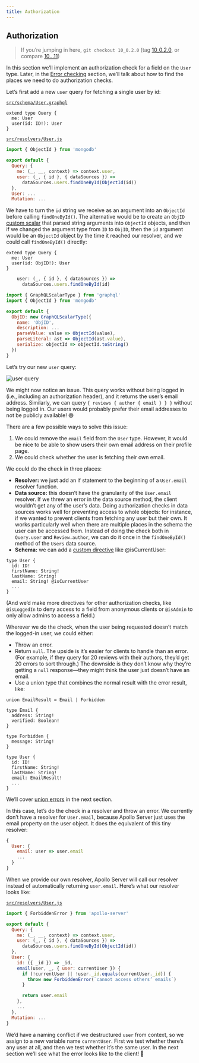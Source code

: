 ```yaml
---
title: Authorization
---
```


## Authorization

> If you’re jumping in here, `git checkout 10_0.2.0` (tag [10_0.2.0](https://github.com/GraphQLGuide/guide-api/tree/10_0.2.0), or compare [10...11](https://github.com/GraphQLGuide/guide-api/compare/10_0.2.0...11_0.2.0))

In this section we’ll implement an authorization check for a field on the `User` type. Later, in the [Error checking](#error-checking) section, we’ll talk about how to find the places we need to do authorization checks.

Let’s first add a new `user` query for fetching a single user by id:

[`src/schema/User.graphql`](https://github.com/GraphQLGuide/guide-api/compare/10_0.2.0...11_0.2.0)

```gql
extend type Query {
  me: User
  user(id: ID!): User
}
```

[`src/resolvers/User.js`](https://github.com/GraphQLGuide/guide-api/compare/10_0.2.0...11_0.2.0)

```js
import { ObjectId } from 'mongodb'

export default {
  Query: {
    me: (_, __, context) => context.user,
    user: (_, { id }, { dataSources }) =>
      dataSources.users.findOneById(ObjectId(id))
  },
  User: ...
  Mutation: ...
```

We have to turn the `id` string we receive as an argument into an `ObjectId` before calling `findOneById()`. The alternative would be to create an `ObjID` [custom scalar](#custom-scalars) that parsed string arguments into `ObjectId` objects, and then if we changed the argument type from `ID` to `ObjID`, then the `id` argument would be an `ObjectId` object by the time it reached our resolver, and we could call `findOneById()` directly:

```gql
extend type Query {
  me: User
  user(id: ObjID!): User
}
```

```js
    user: (_, { id }, { dataSources }) =>
      dataSources.users.findOneById(id)
```

```js
import { GraphQLScalarType } from 'graphql'
import { ObjectId } from 'mongodb'

export default {
  ObjID: new GraphQLScalarType({
    name: 'ObjID',
    description: ...
    parseValue: value => ObjectId(value),
    parseLiteral: ast => ObjectId(ast.value),
    serialize: objectId => objectId.toString()
  })
}
```

Let’s try our new `user` query:

![user query](../../img/user-query.png)

We might now notice an issue. This query works without being logged in (i.e., including an authorization header), and it returns the user’s email address. Similarly, we can query `{ reviews { author { email } } }` without being logged in. Our users would probably prefer their email addresses to not be publicly available! 😄

There are a few possible ways to solve this issue:

1. We could remove the `email` field from the `User` type. However, it would be nice to be able to show users their own email address on their profile page.
2. We could check whether the user is fetching their own email. 

We could do the check in three places:

- **Resolver:** we just add an if statement to the beginning of a `User.email` resolver function.
- **Data source:** this doesn’t have the granularity of the `User.email` resolver. If we threw an error in the data source method, the client wouldn’t get any of the user’s data. Doing authorization checks in data sources works well for preventing access to whole objects: for instance, if we wanted to prevent clients from fetching any user but their own. It works particularly well when there are multiple places in the schema the user can be accessed from. Instead of doing the check both in `Query.user` and `Review.author`, we can do it once in the `findOneById()` method of the `Users` data source.
- **Schema:** we can add a [custom directive](https://blog.apollographql.com/reusable-graphql-schema-directives-131fb3a177d1) like @isCurrentUser:

```gql
type User {
  id: ID!
  firstName: String!
  lastName: String!
  email: String! @isCurrentUser
  ...
}
```

(And we’d make more directives for other authorization checks, like `@isLoggedIn` to deny access to a field from anonymous clients or `@isAdmin` to only allow admins to access a field.)

Wherever we do the check, when the user being requested doesn’t match the logged-in user, we could either:

- Throw an error.
- Return `null`. The upside is it’s easier for clients to handle than an error. (For example, if they query for 20 reviews with their authors, they’d get 20 errors to sort through.) The downside is they don’t know why they’re getting a `null` response—they might think the user just doesn’t have an email.
- Use a union type that combines the normal result with the error result, like:

```gql
union EmailResult = Email | Forbidden

type Email {
  address: String!
  verified: Boolean!
}

type Forbidden {
  message: String!
}

type User {
  id: ID!
  firstName: String!
  lastName: String!
  email: EmailResult!
  ...
}
```

We’ll cover [union errors](#union-errors) in the next section. 

In this case, let’s do the check in a resolver and throw an error. We currently don’t have a resolver for `User.email`, because Apollo Server just uses the email property on the user object. It does the equivalent of this tiny resolver:

```js
{
  User: {
    email: user => user.email
    ...
  }
}
```

When we provide our own resolver, Apollo Server will call our resolver instead of automatically returning `user.email`. Here’s what our resolver looks like:

[`src/resolvers/User.js`](https://github.com/GraphQLGuide/guide-api/compare/10_0.2.0...11_0.2.0)

```js
import { ForbiddenError } from 'apollo-server'

export default {
  Query: {
    me: (_, __, context) => context.user,
    user: (_, { id }, { dataSources }) =>
      dataSources.users.findOneById(ObjectId(id))
  },
  User: {
    id: ({ _id }) => _id,
    email(user, _, { user: currentUser }) {
      if (!currentUser || !user._id.equals(currentUser._id)) {
        throw new ForbiddenError(`cannot access others’ emails`)
      }

      return user.email
    },
    ...
  },
  Mutation: ...
}
```

We’d have a naming conflict if we destructured `user` from context, so we assign to a new variable name `currentUser`. First we test whether there’s any user at all, and then we test whether it’s the same user. In the next section we’ll see what the error looks like to the client! 👀